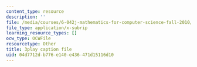 ```yaml
---
content_type: resource
description: ''
file: /media/courses/6-042j-mathematics-for-computer-science-fall-2010/04d7712db776e140e436471d15116d10_q4mwO2qS2z4.srt
file_type: application/x-subrip
learning_resource_types: []
ocw_type: OCWFile
resourcetype: Other
title: 3play caption file
uid: 04d7712d-b776-e140-e436-471d15116d10
---
```

